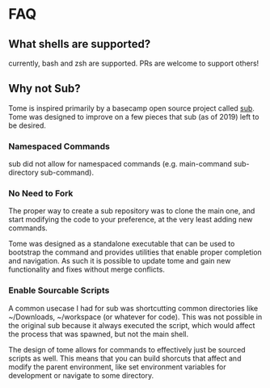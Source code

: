 # FAQ

## What shells are supported?

currently, bash and zsh are supported. PRs are welcome to support others!


## Why not Sub?

Tome is inspired primarily by a basecamp open source project called [sub](https://github.com/basecamp/sub). Tome was designed to improve on a few pieces that sub (as of 2019) left to be desired.

### Namespaced Commands

sub did not allow for namespaced commands (e.g. main-command sub-directory sub-command).

### No Need to Fork

The proper way to create a sub repository was to clone the main one, and start modifying the code to your preference, at the very least adding new commands.

Tome was designed as a standalone executable that can be used to bootstrap the command and provides utilities that enable proper completion and navigation. As such it is possible to update tome and gain new functionality and fixes without merge conflicts.

### Enable Sourcable Scripts

A common usecase I had for sub was shortcutting common directories like ~/Downloads, ~/workspace (or whatever for code). This was not possible in the original sub because it always executed the script, which would affect the process that was spawned, but not the main shell.

The design of tome allows for commands to effectively just be sourced scripts as well. This means that you can build shorcuts that affect and modify the parent environment, like set environment variables for development or navigate to some directory.